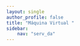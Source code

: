 ```yaml
---
layout: single
author_profile: false
title: "Máquina Virtual "
sidebar:
    nav: "serv_da"
---
```



